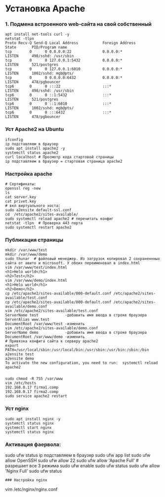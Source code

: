 # Установка Apache
### 1. Подмена встроенного web-сайта на свой собственный
```
apt install net-tools curl -y
netstat -tlpn
Proto Recv-Q Send-Q Local Address           Foreign Address         State       PID/Program name
tcp        0      0 0.0.0.0:22              0.0.0.0:*               LISTEN      498/sshd: /usr/sbin
tcp        0      0 127.0.0.1:5432          0.0.0.0:*               LISTEN      521/postgres
tcp        0      0 127.0.0.1:6010          0.0.0.0:*               LISTEN      1002/sshd: mgb@pts/
tcp        0      0 0.0.0.0:6432            0.0.0.0:*               LISTEN      478/pgbouncer
tcp6       0      0 :::22                   :::*                    LISTEN      498/sshd: /usr/sbin
tcp6       0      0 ::1:5432                :::*                    LISTEN      521/postgres
tcp6       0      0 ::1:6010                :::*                    LISTEN      1002/sshd: mgb@pts/
tcp6       0      0 :::6432                 :::*                    LISTEN      478/pgbouncer
```
### Уст Apache2 на Ubuntu
```
ifconfig
ip подставляем в браузер
sudo apt install apache2 -y
systemctl status apache2
curl localhost # Просмотр кода стартовой страницы
ip подставляем в браузер = стартовая страница apache2
```
### Настройка apache
```
# Сертификаты:
openssl reg -new  
ls
cat server.key
cat privet.key
# вкл виртуального хоста:
sudo a2ensite default-ssl.conf
cd  /etc/apache2/sites-available/
sudo systemctl reload apache2 # перечитать конфиг
netstat -tlpn  # Проверка 443 порта
sudo systemctl restart apache2
```
### Публикация страницы
```
mkdir /var/www/test
mkdir /var/www/demo
sudo thunar  # файловый менеджер. Из загрузок копировал 2 сохраненнных сайта от авито и microsoft. У обоих переименовал в index.html
vim /var/www/test/index.html
<h1>Helo world</h1>
<h2>Test</h2>
vim /var/www/demo/index.html
<h1>Helo world</h1>
<h2>Demo</h2>
cp /etc/apache2/sites-available/000-default.conf /etc/apache2/sites-available/test.conf
cp /etc/apache2/sites-available/000-default.conf /etc/apache2/sites-available/demo.conf
vim /etc/apache2/sites-available/test.conf
ServerName test            -добавить имя ввода в строке браузера
ServerAlias www.test
DocumentRoot /var/www/test -изменить
vim /etc/apache2/sites-available/demo.conf
ServerName demo            -добавить имя ввода в строке браузера
DocumentRoot /var/www/demo -изменить
# Привязка конфига сайта к серверу apache2
export PATH=/usr/local/sbin:/usr/local/bin:/usr/sbin:/usr/bin:/sbin:/bin
a2ensite test
a2ensite demo
To activate the new configuration, you need to run:  systemctl reload apache2

```
###
```
sudo chmod -R 755 /var/www
vim /etc/hosts
192.168.0.17 firma1.comp
192.168.0.17 firma2.comp
sudo service apache2 restart
```
### Уст nginx
```
sudo apt install nginx -y
systemctl status nginx
systemctl start nginx
systemctl status nginx
```
### Активация фаервола:
sudo ufw status
ip подставляем в браузер
sudo ufw app list
sudo ufw allow OpenSSH
sudo ufw allow 22
sudo ufw allow 'Apache Full'  # разрешает все 3 режима
sudo ufw enable
sudo ufw status
sudo ufw allow 'Nginx Full'
sudo ufw status
```
### Настройка nginx
```
vim /etc/nginx/nginx.conf
```
